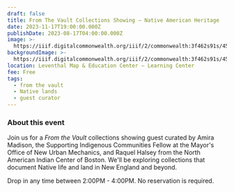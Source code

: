```yaml
---
draft: false
title: From The Vault Collections Showing — Native American Heritage
date: 2023-11-17T19:00:00.000Z
publishDate: 2023-08-17T04:00:00.000Z
image: >-
  https://iiif.digitalcommonwealth.org/iiif/2/commonwealth:3f462s91s/4503,4787,1962,776/,1200/0/default.jpg
backgroundImage: >-
  https://iiif.digitalcommonwealth.org/iiif/2/commonwealth:3f462s91s/4503,4787,1962,776/,1200/0/default.jpg
location: Leventhal Map & Education Center – Learning Center
fee: Free
tags:
  - from the vault
  - Native lands
  - guest curator
---
```



### About this event

Join us for a *From the Vault* collections showing guest curated by Amira Madison, the Supporting Indigenous Communities Fellow at the Mayor's Office of New Urban Mechanics, and Raquel Halsey from the North American Indian Center of Boston. We'll be exploring collections that document Native life and land in New England and beyond.

Drop in any time between 2:00PM - 4:00PM. No reservation is required.
